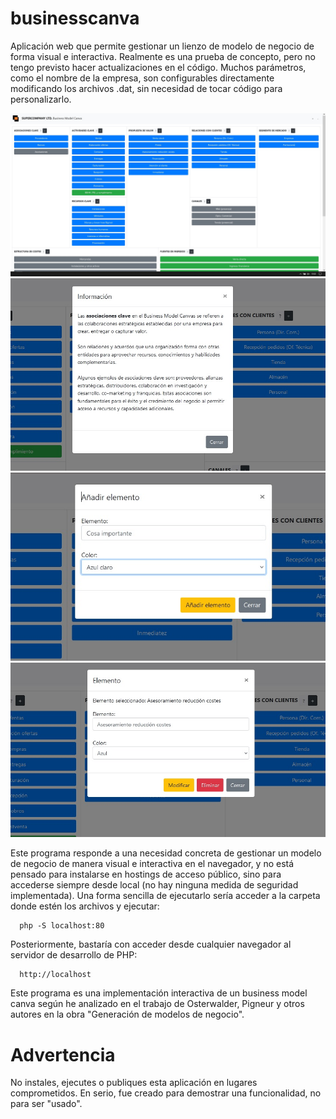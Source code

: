 # businesscanva
Aplicación web que permite gestionar un lienzo de modelo de negocio de forma visual e interactiva. Realmente es una prueba de concepto, pero no tengo previsto hacer actualizaciones en el código. Muchos parámetros, como el nombre de la empresa, son configurables directamente modificando los archivos .dat, sin necesidad de tocar código para personalizarlo. 

![Captura](captura.jpg)
![Captura](captura1.jpg)
![Captura](captura2.jpg)
![Captura](captura3.jpg)


Este programa responde a una necesidad concreta de gestionar un modelo de negocio de manera visual e interactiva en el navegador, y no está pensado para instalarse en hostings de acceso público, sino para accederse siempre desde local (no hay ninguna medida de seguridad implementada). Una forma sencilla de ejecutarlo sería acceder a la carpeta donde estén los archivos y ejecutar: 

      php -S localhost:80

Posteriormente, bastaría con acceder desde cualquier navegador al servidor de desarrollo de PHP:

      http://localhost


Este programa es una implementación interactiva de un business model canva según he analizado en el trabajo de Osterwalder, Pigneur y otros autores en la obra "Generación de modelos de negocio".

# Advertencia

No instales, ejecutes o publiques esta aplicación en lugares comprometidos. En serio, fue creado para demostrar una funcionalidad, no para ser "usado".
